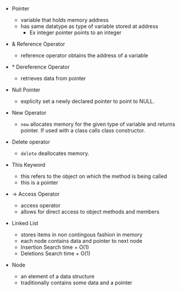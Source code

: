 - Pointer

  - variable that holds memory address
  - has same datatype as type of variable stored at address
    - Ex integer pointer points to an integer

- & Reference Operator

  - reference operator obtains the address of a variable

- \* Dereference Operator

  - retrieves data from pointer

- Null Pointer

  - explicity set a newly declared pointer to point to NULL.

- New Operator

  - `new` allocates memory for the given type of variable and returns pointer. If used
    with a class calls class constructor.

- Delete operator
  - `delete` deallocates memory.

* This Keyword

  - this refers to the object on which the method is being called
  - this is a pointer

* -> Access Operator

  - access operator
  - allows for direct access to object methods and members

* Linked List

  - stores items in non contingous fashion in memory
  - each node contains data and pointer to next node
  - Insertion Search time + O(1)
  - Deletions Search time + O(1)

* Node
  - an element of a data structure
  - traditionally contains some data and a pointer
